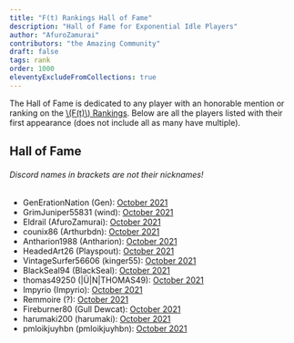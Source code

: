 ```yaml
---
title: "F(t) Rankings Hall of Fame"
description: "Hall of Fame for Exponential Idle Players"
author: "AfuroZamurai"
contributors: "the Amazing Community"
draft: false
tags: rank
order: 1000
eleventyExcludeFromCollections: true
---
```


The Hall of Fame is dedicated to any player with an honorable mention or ranking on the [\\(F(t)\\) Rankings](/rankings-main). Below are all the players listed with their first appearance (does not include all as many have multiple). 

## Hall of Fame

###### Discord names in brackets are not their nicknames!

- GenErationNation (Gen): [October 2021](/ranking-news/2021-oct)
- GrimJuniper55831 (wind): [October 2021](/ranking-news/2021-oct)
- Eldrail (AfuroZamurai): [October 2021](/ranking-news/2021-oct)
- counix86 (Arthurbdn): [October 2021](/ranking-news/2021-oct)
- Antharion1988 (Antharion): [October 2021](/ranking-news/2021-oct)
- HeadedArt26 (Playspout): [October 2021](/ranking-news/2021-oct)
- VintageSurfer56606 (kinger55): [October 2021](/ranking-news/2021-oct)
- BlackSeal94 (BlackSeal): [October 2021](/ranking-news/2021-oct)
- thomas49250 (|Ü|N|THOMAS49): [October 2021](/ranking-news/2021-oct)
- Impyrio (Impyrio): [October 2021](/ranking-news/2021-oct)
- Remmoire (?): [October 2021](/ranking-news/2021-oct)
- Fireburner80 (Gull Dewcat): [October 2021](/ranking-news/2021-oct)
- harumaki200 (harumaki): [October 2021](/ranking-news/2021-oct)
- pmloikjuyhbn (pmloikjuyhbn): [October 2021](/ranking-news/2021-oct)
